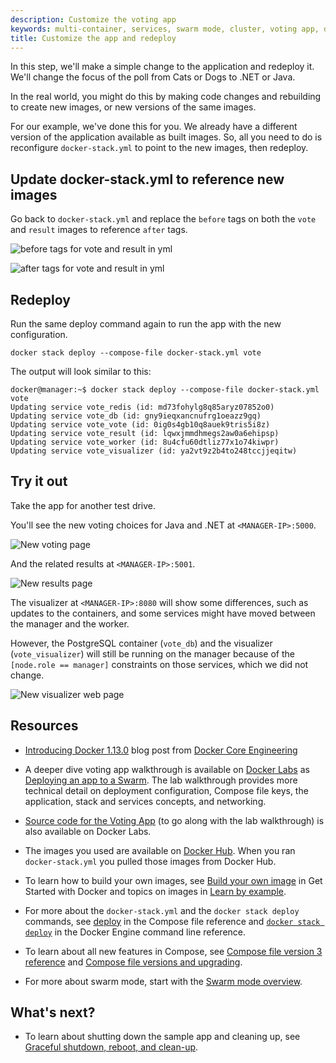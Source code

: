 ```yaml
---
description: Customize the voting app
keywords: multi-container, services, swarm mode, cluster, voting app, docker-stack.yml, docker stack deploy
title: Customize the app and redeploy
---
```


In this step, we'll make a simple change to the application and redeploy it.
We'll change the focus of the poll from Cats or Dogs to .NET or Java.

In the real world, you might do this by making code changes and rebuilding to
create new images, or new versions of the same images.

For our example, we've done this for you. We already have a different version of
the application available as built images. So, all you need to do is reconfigure
`docker-stack.yml` to point to the new images, then redeploy.

## Update docker-stack.yml to reference new images

Go back to `docker-stack.yml` and replace the `before` tags on both the `vote` and `result` images to reference `after` tags.

![before tags for vote and result in yml](images/customize-before.png)

![after tags for vote and result in yml](images/customize-after.png)


## Redeploy

Run the same deploy command again to run the app with the new configuration.

```none
docker stack deploy --compose-file docker-stack.yml vote
```

The output will look similar to this:

```none
docker@manager:~$ docker stack deploy --compose-file docker-stack.yml vote
Updating service vote_redis (id: md73fohylg8q85aryz07852o0)
Updating service vote_db (id: gny9ieqxancnufrg1oeazz9gq)
Updating service vote_vote (id: 0ig0s4gb10q8auek9tris5i8z)
Updating service vote_result (id: lqwxjmmdhmegs2aw0a6ehipsp)
Updating service vote_worker (id: 8u4cfu60dtliz77x1o74kiwpr)
Updating service vote_visualizer (id: ya2vt9z2b4to248tccjjeqitw)
```

## Try it out

Take the app for another test drive.

You'll see the new voting choices for Java and .NET at `<MANAGER-IP>:5000`.

![New voting page](images/vote-2.png)

And the related results at `<MANAGER-IP>:5001`.

![New results page](images/vote-results-2.png)

The visualizer at  `<MANAGER-IP>:8080` will show some differences, such as
updates to the containers, and some services might have moved between the
manager and the worker.

However, the PostgreSQL container (`vote_db`) and the
visualizer (`vote_visualizer`) will still be running on the manager because of
the `[node.role == manager]` constraints on those services, which we
did not change.

![New visualizer web page](images/visualizer-2.png)

## Resources

* [Introducing Docker 1.13.0](https://blog.docker.com/2017/01/whats-new-in-docker-1-13/) blog post
from [Docker Core Engineering](https://blog.docker.com/author/core_eng/)

* A deeper dive voting app walkthrough is available on
[Docker Labs](https://github.com/docker/labs/) as [Deploying an app to a Swarm](https://github.com/docker/labs/blob/master/beginner/chapters/votingapp.md).
The lab walkthrough provides more technical detail on deployment configuration,
Compose file keys, the application, stack and services concepts, and
networking.

* [Source code for the Voting App](https://github.com/docker/example-voting-app) (to go along with the lab walkthrough) is also available on Docker Labs.

* The images you used are available on [Docker Hub](https://hub.docker.com/). When you ran `docker-stack.yml` you pulled those images from Docker Hub.

* To learn how to build your own images, see
[Build your own image](/engine/getstarted/step_four.md) in Get Started with
Docker and topics on images in [Learn by example](/engine/tutorials/index.md).

* For more about the `docker-stack.yml` and the `docker stack deploy` commands,
see [deploy](/compose/compose-file.md#deploy) in the Compose file reference and
[`docker stack deploy`](/engine/reference/commandline/stack_deploy.md)
in the Docker Engine command line reference.

* To learn about all new features in Compose, see
[Compose file version 3 reference](/compose/compose-file/index.md) and
[Compose file versions and upgrading](/compose/compose-file/compose-versioning.md).

* For more about swarm mode, start with the
[Swarm mode overview](/engine/swarm/index.md).

## What's next?

* To learn about shutting down the sample app and cleaning up, see [Graceful shutdown, reboot, and clean-up](cleanup.md).
